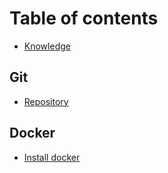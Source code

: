 # Table of contents

* [Knowledge](README.md)

## Git

* [Repository](git/repository.md)

## Docker

* [Install docker](docker/install-docker.md)

